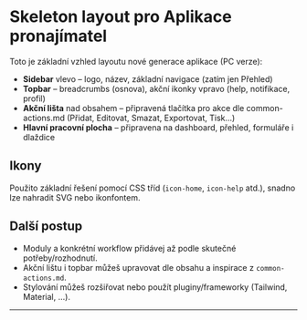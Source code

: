 # Skeleton layout pro Aplikace pronajímatel

Toto je základní vzhled layoutu nové generace aplikace (PC verze):

- **Sidebar** vlevo – logo, název, základní navigace (zatím jen Přehled)
- **Topbar** – breadcrumbs (osnova), akční ikonky vpravo (help, notifikace, profil)
- **Akční lišta** nad obsahem – připravená tlačítka pro akce dle common-actions.md (Přidat, Editovat, Smazat, Exportovat, Tisk…)
- **Hlavní pracovní plocha** – připravena na dashboard, přehled, formuláře i dlaždice

## Ikony

Použito základní řešení pomocí CSS tříd (`icon-home`, `icon-help` atd.), snadno lze nahradit SVG nebo ikonfontem.

## Další postup

- Moduly a konkrétní workflow přidávej až podle skutečné potřeby/rozhodnutí.
- Akční lištu i topbar můžeš upravovat dle obsahu a inspirace z `common-actions.md`.
- Stylování můžeš rozšiřovat nebo použít pluginy/frameworky (Tailwind, Material, ...).

---